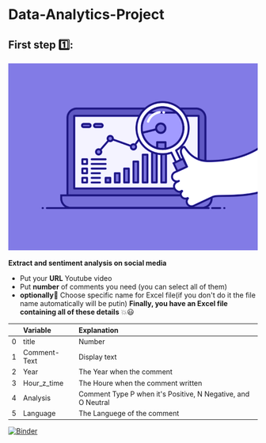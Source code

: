 # Data-Analytics-Project

## First step :one::

![img](images/gif.gif)

**Extract and sentiment analysis on social media**

- Put your **URL** Youtube video
- Put **number** of comments you need (you can select all of them)
- **optionally**:rose: Choose specific name for Excel file(if you don't do it the file name automatically will be putin)
  **Finally, you have an Excel file containing all of these details** :boom::smiley:

|     | Variable     | Explanation                                                  |
| --: | :----------- | :----------------------------------------------------------- |
|   0 | title        | Number                                                       |
|   1 | Comment-Text | Display text                                                 |
|   2 | Year         | The Year when the comment                                    |
|   3 | Hour_z_time  | The Houre when the comment written                           |
|   4 | Analysis     | Comment Type P when it's Positive, N Negative, and O Neutral |
|   5 | Language     | The Languege of the comment                                  |

[![Binder](https://mybinder.org/badge_logo.svg)](https://mybinder.org/v2/gh/HarounTheGreat/Data-Analytics/main?filepath=allComments.ipynb)
